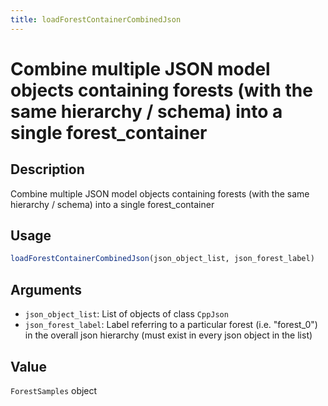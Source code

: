 ```yaml
---
title: loadForestContainerCombinedJson
---
```


# Combine multiple JSON model objects containing forests (with the same hierarchy / schema) into a single forest_container

## Description

Combine multiple JSON model objects containing forests (with the same hierarchy / schema) into a single forest_container

## Usage

```r
loadForestContainerCombinedJson(json_object_list, json_forest_label)
```

## Arguments

* `json_object_list`: List of objects of class `CppJson`
* `json_forest_label`: Label referring to a particular forest (i.e. "forest_0") in the overall json hierarchy (must exist in every json object in the list)

## Value

`ForestSamples` object

